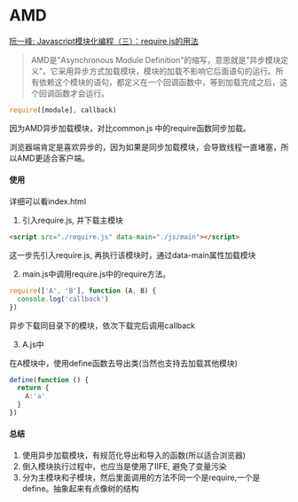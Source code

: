 # AMD

[阮一峰: Javascript模块化编程（三）：require.js的用法](http://www.ruanyifeng.com/blog/2012/11/require_js.html)
> AMD是"Asynchronous Module Definition"的缩写，意思就是"异步模块定义"。它采用异步方式加载模块，模块的加载不影响它后面语句的运行。所有依赖这个模块的语句，都定义在一个回调函数中，等到加载完成之后，这个回调函数才会运行。

```js
require([module], callback)
```

因为AMD异步加载模块，对比common.js 中的require函数同步加载。

浏览器端肯定是喜欢异步的，因为如果是同步加载模块，会导致线程一直堵塞，所以AMD更适合客户端。


#### 使用

详细可以看index.html

1. 引入require.js, 并下载主模块
```html
<script src="./require.js" data-main="./js/main"></script>
```
这一步先引入require.js, 再执行该模块时，通过data-main属性加载模块

2. main.js中调用require.js中的require方法。

```js
require(['A', 'B'], function (A, B) {
  console.log('callback')
})
```
异步下载同目录下的模块，依次下载完后调用callback

3. A.js中

在A模块中，使用define函数去导出类(当然也支持去加载其他模块)

```js
define(function () {
  return {
    A:'a'
  }
})
```

#### 总结

1. 使用异步加载模块，有规范化导出和导入的函数(所以适合浏览器)
2. 倒入模块执行过程中，也应当是使用了IIFE, 避免了变量污染
3. 分为主模块和子模块，然后里面调用的方法不同一个是require,一个是define。抽象起来有点像树的结构
